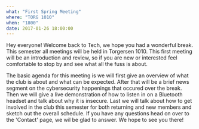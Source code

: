```yaml
---
what: "First Spring Meeting"
where: "TORG 1010"
when: "1800"
date: 2017-01-26 18:00:00
---
```


Hey everyone! Welcome back to Tech, we hope you had a wonderful break. This semester all meetings will be held in Torgersen 1010. This first meeting will be an introduction and review, so if you are new or interested feel comfortable to stop by and see what all the fuss is about. 

The basic agenda for this meeting is we will first give an overview of what the club is about and what can be expected. After that will be a brief news segment on the cybersecurity happenings that occured over the break. Then we will give a live demonstration of how to listen in on a Bluetooth headset and talk about why it is insecure. Last we will talk about how to get involved in the club this semester for both returning and new members and sketch out the overall schedule. If you have any questions head on over to the 'Contact' page, we wil be glad to answer. We hope to see you there! 
